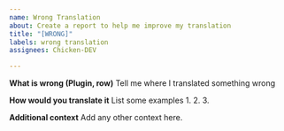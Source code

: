 ```yaml
---
name: Wrong Translation
about: Create a report to help me improve my translation
title: "[WRONG]"
labels: wrong translation
assignees: Chicken-DEV

---
```


**What is wrong (Plugin, row)**
Tell me where I translated something wrong

**How would you translate it**
List some examples
1. 
2. 
3. 

**Additional context**
Add any other context here.
